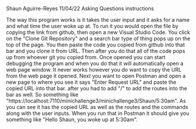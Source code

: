 Shaun Aguirre-Reyes 11/04/22 Asking Questions instructions

The way this program works is it takes the user input and it asks for a name and what time the user woke up at. To run it you would open the file by copying the link from github, then open a new Visual Studio Code. You click on the "Clone Git Repository" and a search bar type of thing pops up on the top of the page. You then paste the code you copied from github into that bar and you clone it from URL. Then after you do that all of the code pops up from whoever git you copied from. Once opened you can start debugging the program and when you do that it will automatically open a web page window. It never works however you do want to copy the URL from the web page it opened. Next you want to open Postman and open a new page to where you see it says "Enter Request URL" and paste the copied URL into that bar. after you had to add "/" to add the routes into the bar as well. So something like "https://localhost:7110/minichallenge3/minichallenge3/Shaun/5:30am". As you can see it has the copied URL as well as the routes and the commands along with the user inputs. When you run that in Postman it should give you something like "Hello Shaun, you woke up at 5:30am".
